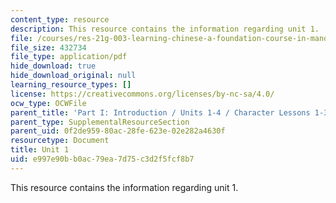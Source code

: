 ```yaml
---
content_type: resource
description: This resource contains the information regarding unit 1.
file: /courses/res-21g-003-learning-chinese-a-foundation-course-in-mandarin-spring-2011/e997e90bb0ac79ea7d75c3d2f5fcf8b7_MITRES_21G_003S11_unit01.pdf
file_size: 432734
file_type: application/pdf
hide_download: true
hide_download_original: null
learning_resource_types: []
license: https://creativecommons.org/licenses/by-nc-sa/4.0/
ocw_type: OCWFile
parent_title: 'Part I: Introduction / Units 1-4 / Character Lessons 1-3'
parent_type: SupplementalResourceSection
parent_uid: 0f2de959-80ac-28fe-623e-02e282a4630f
resourcetype: Document
title: Unit 1
uid: e997e90b-b0ac-79ea-7d75-c3d2f5fcf8b7
---
```

This resource contains the information regarding unit 1.